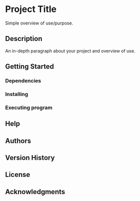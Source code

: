 # Project Title

Simple overview of use/purpose.

## Description

An in-depth paragraph about your project and overview of use.

## Getting Started

### Dependencies



### Installing



### Executing program


## Help



## Authors


## Version History


## License



## Acknowledgments
